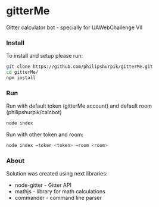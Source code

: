 # gitterMe
Gitter calculator bot - specially for UAWebChallenge VII 

### Install

To install and setup please run:
```sh
git clone https://github.com/philipshurpik/gitterMe.git
cd gitterMe/
npm install
```

### Run

Run with default token (gitterMe account) and default room (philipshurpik/calcbot)
```sh
node index
```

Run with other token and room:
```sh
node index —token <token> —room <room>
```

### About
Solution was created using next libraries:
 * node-gitter - Gitter API
 * mathjs - library for math calculations
 * commander - command line parser